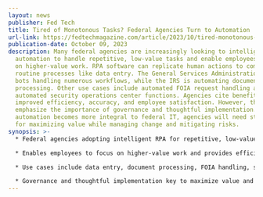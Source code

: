 ```yaml
---
layout: news
publisher: Fed Tech
title: Tired of Monotonous Tasks? Federal Agencies Turn to Automation
url-link: https://fedtechmagazine.com/article/2023/10/tired-monotonous-tasks-federal-agencies-turn-automation
publication-date: October 09, 2023
description: Many federal agencies are increasingly looking to intelligent
  automation to handle repetitive, low-value tasks and enable employees to focus
  on higher-value work. RPA software can replicate human actions to complete
  routine processes like data entry. The General Services Administration has
  bots handling numerous workflows, while the IRS is automating document
  processing. Other use cases include automated FOIA request handling and
  automated security operations center functions. Agencies cite benefits like
  improved efficiency, accuracy, and employee satisfaction. However, they also
  emphasize the importance of governance and thoughtful implementation. As
  automation becomes more integral to federal IT, agencies will need strategies
  for maximizing value while managing change and mitigating risks.
synopsis: >-
  * Federal agencies adopting intelligent RPA for repetitive, low-value tasks.

  * Enables employees to focus on higher-value work and provides efficiency/accuracy gains.

  * Use cases include data entry, document processing, FOIA handling, security operations.

  * Governance and thoughtful implementation key to maximize value and manage risks.
---
```

